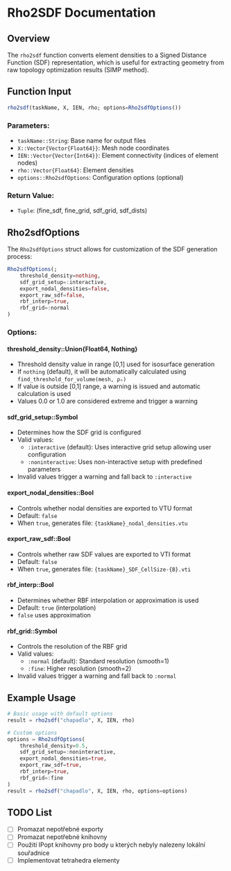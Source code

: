 # Rho2SDF Documentation

## Overview
The `rho2sdf` function converts element densities to a Signed Distance Function (SDF) representation, which is useful for extracting geometry from raw topology optimization results (SIMP method).

## Function Input

```julia
rho2sdf(taskName, X, IEN, rho; options=Rho2sdfOptions())
```

### Parameters:
- `taskName::String`: Base name for output files
- `X::Vector{Vector{Float64}}`: Mesh node coordinates
- `IEN::Vector{Vector{Int64}}`: Element connectivity (indices of element nodes)
- `rho::Vector{Float64}`: Element densities
- `options::Rho2sdfOptions`: Configuration options (optional)

### Return Value:
- `Tuple`: (fine_sdf, fine_grid, sdf_grid, sdf_dists)

## Rho2sdfOptions

The `Rho2sdfOptions` struct allows for customization of the SDF generation process:

```julia
Rho2sdfOptions(;
    threshold_density=nothing,
    sdf_grid_setup=:interactive,
    export_nodal_densities=false,
    export_raw_sdf=false,
    rbf_interp=true,
    rbf_grid=:normal
)
```

### Options:

#### threshold_density::Union{Float64, Nothing}
- Threshold density value in range [0,1] used for isosurface generation
- If `nothing` (default), it will be automatically calculated using `find_threshold_for_volume(mesh, ρₙ)`
- If value is outside [0,1] range, a warning is issued and automatic calculation is used
- Values 0.0 or 1.0 are considered extreme and trigger a warning

#### sdf_grid_setup::Symbol
- Determines how the SDF grid is configured
- Valid values:
  - `:interactive` (default): Uses interactive grid setup allowing user configuration
  - `:noninteractive`: Uses non-interactive setup with predefined parameters
- Invalid values trigger a warning and fall back to `:interactive`

#### export_nodal_densities::Bool
- Controls whether nodal densities are exported to VTU format
- Default: `false`
- When `true`, generates file: `{taskName}_nodal_densities.vtu`

#### export_raw_sdf::Bool
- Controls whether raw SDF values are exported to VTI format
- Default: `false`
- When `true`, generates file: `{taskName}_SDF_CellSize-{B}.vti`

#### rbf_interp::Bool
- Determines whether RBF interpolation or approximation is used
- Default: `true` (interpolation)
- `false` uses approximation

#### rbf_grid::Symbol
- Controls the resolution of the RBF grid
- Valid values:
  - `:normal` (default): Standard resolution (smooth=1)
  - `:fine`: Higher resolution (smooth=2)
- Invalid values trigger a warning and fall back to `:normal`

## Example Usage

```julia
# Basic usage with default options
result = rho2sdf("chapadlo", X, IEN, rho)

# Custom options
options = Rho2sdfOptions(
    threshold_density=0.5,
    sdf_grid_setup=:noninteractive,
    export_nodal_densities=true,
    export_raw_sdf=true,
    rbf_interp=true,
    rbf_grid=:fine
)
result = rho2sdf("chapadlo", X, IEN, rho, options=options)
```

## TODO List

- [ ] Promazat nepotřebné exporty
- [ ] Promazat nepotřebné knihovny
- [ ] Použití IPopt knihovny pro body u kterých nebyly nalezeny lokální souřadnice
- [ ] Implementovat tetrahedra elementy
